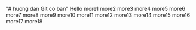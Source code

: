 "# huong dan Git co ban" 
Hello
more1
more2
more3
more4
more5
more6
more7
more8
more9
more10
more11
more12
more13
more14
more15
more16
more17
more18
